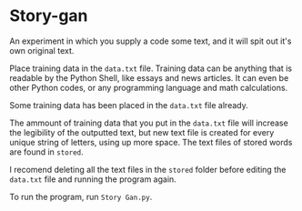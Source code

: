 # Story-gan
An experiment in which you supply a code some text, and it will spit out it's own original text.

Place training data in the `data.txt` file. Training data can be anything that is readable by the Python Shell, like essays
and news articles. It can even be other Python codes, or any programming language and math calculations.

Some training data has been placed in the `data.txt` file already.

The ammount of training data that you put in the `data.txt` file will increase the legibility of the outputted text,
but new text file is created for every unique string of letters, using up more space. The text files of stored words are 
found in `stored`.

I recomend deleting all the text files in the `stored` folder before editing the `data.txt` file and running the
program again.

To run the program, run `Story Gan.py`.
